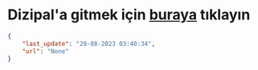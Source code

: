 # Dizipal'a gitmek için [buraya](None) tıklayın
    
```json
{
    "last_update": "28-08-2023 03:40:34",
    "url": "None"
}
```